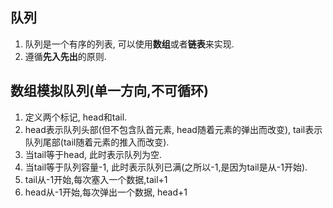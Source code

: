 ## 队列
1. 队列是一个有序的列表, 可以使用**数组**或者**链表**来实现.
2. 遵循**先入先出**的原则.

## 数组模拟队列(单一方向,不可循环)
1. 定义两个标记, head和tail.
2. head表示队列头部(但不包含队首元素, head随着元素的弹出而改变), tail表示队列尾部(tail随着元素的推入而改变).
3. 当tail等于head, 此时表示队列为空.
4. 当tail等于队列容量-1, 此时表示队列已满(之所以-1,是因为tail是从-1开始).
5. tail从-1开始,每次塞入一个数据,tail+1
6. head从-1开始,每次弹出一个数据, head+1